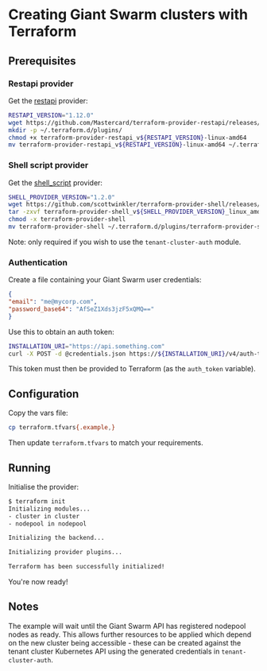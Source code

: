 # Creating Giant Swarm clusters with Terraform

## Prerequisites

### Restapi provider

Get the [restapi](https://github.com/Mastercard/terraform-provider-restapi) provider:

```bash
RESTAPI_VERSION="1.12.0"
wget https://github.com/Mastercard/terraform-provider-restapi/releases/download/v${RESTAPI_VERSION}/terraform-provider-restapi_v${RESTAPI_VERSION}-linux-amd64
mkdir -p ~/.terraform.d/plugins/
chmod +x terraform-provider-restapi_v${RESTAPI_VERSION}-linux-amd64
mv terraform-provider-restapi_v${RESTAPI_VERSION}-linux-amd64 ~/.terraform.d/plugins/terraform-provider-restapi_v${RESTAPI_VERSION}
```

### Shell script provider

Get the [shell_script](https://github.com/scottwinkler/terraform-provider-shell) provider:

```bash
SHELL_PROVIDER_VERSION="1.2.0"
wget https://github.com/scottwinkler/terraform-provider-shell/releases/download/v${SHELL_PROVIDER_VERSION}/terraform-provider-shell_v${SHELL_PROVIDER_VERSION}_linux_amd64.tar.gz
tar -zxvf terraform-provider-shell_v${SHELL_PROVIDER_VERSION}_linux_amd64.tar.gz
chmod -x terraform-provider-shell
mv terraform-provider-shell ~/.terraform.d/plugins/terraform-provider-shell_v${SHELL_PROVIDER_VERSION}
```

Note: only required if you wish to use the `tenant-cluster-auth` module.

### Authentication

Create a file containing your Giant Swarm user credentials:

```json
{
"email": "me@mycorp.com",
"password_base64": "AfSeZ1Xds3jzF5xQMQ=="
}
```

Use this to obtain an auth token:

```bash
INSTALLATION_URI="https://api.something.com"
curl -X POST -d @credentials.json https://${INSTALLATION_URI}/v4/auth-tokens/
```

This token must then be provided to Terraform (as the `auth_token` variable).

## Configuration

Copy the vars file:

```bash
cp terraform.tfvars{.example,}
```

Then update `terraform.tfvars` to match your requirements.

## Running

Initialise the provider:

```bash
$ terraform init
Initializing modules...
- cluster in cluster
- nodepool in nodepool

Initializing the backend...

Initializing provider plugins...

Terraform has been successfully initialized!
```

You're now ready!

## Notes

The example will wait until the Giant Swarm API has registered nodepool nodes as ready. This allows further resources to be applied which depend on the new cluster being accessible - these can be created against the tenant cluster Kubernetes API using the generated credentials in `tenant-cluster-auth`.
